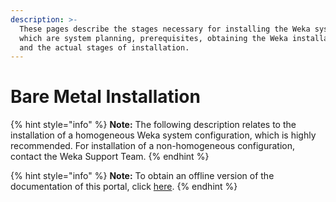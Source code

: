 ```yaml
---
description: >-
  These pages describe the stages necessary for installing the Weka system,
  which are system planning, prerequisites, obtaining the Weka installation file
  and the actual stages of installation.
---
```


# Bare Metal Installation

{% hint style="info" %}
**Note:** The following description relates to the installation of a homogeneous Weka system configuration, which is highly recommended. For installation of a non-homogeneous configuration, contact the Weka Support Team.
{% endhint %}

{% hint style="info" %}
**Note:** To obtain an offline version of the documentation of this portal, click [here](https://drive.google.com/open?id=1HwWq3BtaRLT2j9y-hmVO9xzzikpzFb5X).
{% endhint %}
